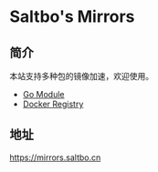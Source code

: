 # Saltbo's Mirrors

## 简介
本站支持多种包的镜像加速，欢迎使用。

- [Go Module](/mirrors/goproxy.md)
- [Docker Registry](/mirrors/docker.md)


## 地址
https://mirrors.saltbo.cn


